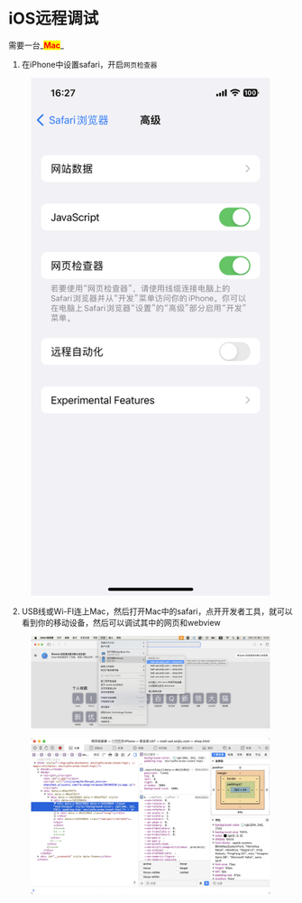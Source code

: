 # iOS远程调试

需要一台_<mark style="color:red;">**Mac**</mark>_

1. 在iPhone中设置safari，开启`网页检查器`

<figure><img src="../.gitbook/assets/webview1.PNG" alt="" width="563"><figcaption></figcaption></figure>

2. USB线或Wi-FI连上Mac，然后打开Mac中的safari，点开开发者工具，就可以看到你的移动设备，然后可以调试其中的网页和webview

<figure><img src="../.gitbook/assets/webview2.jpg" alt=""><figcaption></figcaption></figure>

<figure><img src="../.gitbook/assets/webview3.jpg" alt=""><figcaption></figcaption></figure>
